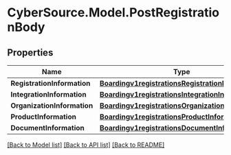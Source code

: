 # CyberSource.Model.PostRegistrationBody
## Properties

Name | Type | Description | Notes
------------ | ------------- | ------------- | -------------
**RegistrationInformation** | [**Boardingv1registrationsRegistrationInformation**](Boardingv1registrationsRegistrationInformation.md) |  | [optional] 
**IntegrationInformation** | [**Boardingv1registrationsIntegrationInformation**](Boardingv1registrationsIntegrationInformation.md) |  | [optional] 
**OrganizationInformation** | [**Boardingv1registrationsOrganizationInformation**](Boardingv1registrationsOrganizationInformation.md) |  | 
**ProductInformation** | [**Boardingv1registrationsProductInformation**](Boardingv1registrationsProductInformation.md) |  | [optional] 
**DocumentInformation** | [**Boardingv1registrationsDocumentInformation**](Boardingv1registrationsDocumentInformation.md) |  | [optional] 

[[Back to Model list]](../README.md#documentation-for-models) [[Back to API list]](../README.md#documentation-for-api-endpoints) [[Back to README]](../README.md)

